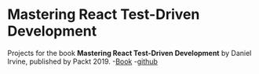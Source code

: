 # Mastering React Test-Driven Development 

Projects for the book **Mastering React Test-Driven Development** by Daniel Irvine, published by Packt 2019.
-[Book](https://books.google.com/books?id=XVqWDwAAQBAJ)
-[github](https://github.com/PacktPublishing/Mastering-React-Test-Driven-Development/tree/master)



